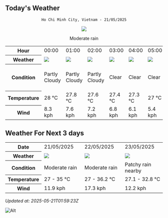 ## Today's Weather
<div align="center">

`Ho Chi Minh City, Vietnam - 21/05/2025`

<img src="https://cdn.weatherapi.com/weather/64x64/day/302.png"/>

Moderate rain

</div>


<table>
    <tr>
        <th>Hour</th>
          <td>00:00</div>   <td>01:00</div>   <td>02:00</div>   <td>03:00</div>   <td>04:00</div>   <td>05:00</div>   <td>06:00</div>   <td>07:00</div>   <td>$${\color{red}08:00}$$</td>   <td>09:00</div>   <td>10:00</div>   <td>11:00</div>   <td>12:00</div>   <td>13:00</div>   <td>14:00</div>   <td>15:00</div>   <td>16:00</div>   <td>17:00</div>   <td>18:00</div>   <td>19:00</div>   <td>20:00</div>   <td>21:00</div>   <td>22:00</div>   <td>23:00</div> 
    </tr>
    <tr>
        <th>Weather</th>
        <td><img src="https://cdn.weatherapi.com/weather/64x64/night/116.png"></img></td><td><img src="https://cdn.weatherapi.com/weather/64x64/night/116.png"></img></td><td><img src="https://cdn.weatherapi.com/weather/64x64/night/116.png"></img></td><td><img src="https://cdn.weatherapi.com/weather/64x64/night/113.png"></img></td><td><img src="https://cdn.weatherapi.com/weather/64x64/night/113.png"></img></td><td><img src="https://cdn.weatherapi.com/weather/64x64/night/113.png"></img></td><td><img src="https://cdn.weatherapi.com/weather/64x64/day/116.png"></img></td><td><img src="https://cdn.weatherapi.com/weather/64x64/day/113.png"></img></td><td><img src="https://cdn.weatherapi.com/weather/64x64/day/113.png"></img></td><td><img src="https://cdn.weatherapi.com/weather/64x64/day/143.png"></img></td><td><img src="https://cdn.weatherapi.com/weather/64x64/day/176.png"></img></td><td><img src="https://cdn.weatherapi.com/weather/64x64/day/266.png"></img></td><td><img src="https://cdn.weatherapi.com/weather/64x64/day/266.png"></img></td><td><img src="https://cdn.weatherapi.com/weather/64x64/day/176.png"></img></td><td><img src="https://cdn.weatherapi.com/weather/64x64/day/176.png"></img></td><td><img src="https://cdn.weatherapi.com/weather/64x64/day/176.png"></img></td><td><img src="https://cdn.weatherapi.com/weather/64x64/day/119.png"></img></td><td><img src="https://cdn.weatherapi.com/weather/64x64/day/122.png"></img></td><td><img src="https://cdn.weatherapi.com/weather/64x64/day/356.png"></img></td><td><img src="https://cdn.weatherapi.com/weather/64x64/night/293.png"></img></td><td><img src="https://cdn.weatherapi.com/weather/64x64/night/353.png"></img></td><td><img src="https://cdn.weatherapi.com/weather/64x64/night/293.png"></img></td><td><img src="https://cdn.weatherapi.com/weather/64x64/night/293.png"></img></td><td><img src="https://cdn.weatherapi.com/weather/64x64/night/176.png"></img></td>
    </tr>
    <tr>
        <th>Condition</th>
        <td width="200px">Partly Cloudy </td><td width="200px">Partly Cloudy </td><td width="200px">Partly Cloudy </td><td width="200px">Clear </td><td width="200px">Clear </td><td width="200px">Clear </td><td width="200px">Partly Cloudy </td><td width="200px">Sunny</td><td width="200px">Sunny</td><td width="200px">Mist</td><td width="200px">Patchy rain nearby</td><td width="200px">Light drizzle</td><td width="200px">Light drizzle</td><td width="200px">Patchy rain nearby</td><td width="200px">Patchy rain nearby</td><td width="200px">Patchy rain nearby</td><td width="200px">Cloudy </td><td width="200px">Overcast </td><td width="200px">Moderate or heavy rain shower</td><td width="200px">Patchy light rain</td><td width="200px">Light rain shower</td><td width="200px">Patchy light rain</td><td width="200px">Patchy light rain</td><td width="200px">Patchy rain nearby</td>
    </tr>
    <tr>
        <th>Temperature</th>
        <td>28 °C</td><td>27.8 °C</td><td>27.6 °C</td><td>27.4 °C</td><td>27.3 °C</td><td>27 °C</td><td>27.2 °C</td><td>28.3 °C</td><td>29.4 °C</td><td>31.3 °C</td><td>32.3 °C</td><td>33.8 °C</td><td>34.5 °C</td><td>35 °C</td><td>35 °C</td><td>34.5 °C</td><td>33.9 °C</td><td>32.5 °C</td><td>30.7 °C</td><td>29.1 °C</td><td>28.6 °C</td><td>28 °C</td><td>27.3 °C</td><td>27.1 °C</td>
    </tr>
    <tr>
        <th>Wind</th>
        <td>8.3 kph</td><td>7.6 kph</td><td>7.2 kph</td><td>6.8 kph</td><td>6.1 kph</td><td>5.4 kph</td><td>5.4 kph</td><td>6.8 kph</td><td>7.9 kph</td><td>7.6 kph</td><td>7.2 kph</td><td>7.6 kph</td><td>9.7 kph</td><td>11.2 kph</td><td>11.9 kph</td><td>7.9 kph</td><td>9.4 kph</td><td>10.8 kph</td><td>5.4 kph</td><td>1.8 kph</td><td>2.2 kph</td><td>5 kph</td><td>6.5 kph</td><td>6.8 kph</td>
    </tr>
</table>


## Weather For Next 3 days


<table>
    <tr>
        <th>Date</th>
        <td>21/05/2025</td><td>22/05/2025</td><td>23/05/2025</td>
    </tr>
    <tr>
        <th>Weather</th>
        <td><img src="https://cdn.weatherapi.com/weather/64x64/day/302.png"></img></td><td><img src="https://cdn.weatherapi.com/weather/64x64/day/302.png"></img></td><td><img src="https://cdn.weatherapi.com/weather/64x64/day/176.png"></img></td>
    </tr>
    <tr>
        <th>Condition</th>
        <td width="200px">Moderate rain</td><td width="200px">Moderate rain</td><td width="200px">Patchy rain nearby</td>
    </tr>
    <tr>
        <th>Temperature</th>
        <td>27 -  35 °C</td><td>27 -  36.2 °C</td><td>27.1 -  32.8 °C</td>
    </tr>
    <tr>
        <th>Wind</th>
        <td>11.9 kph</td><td>17.3 kph</td><td>12.2 kph</td>
    </tr>
</table>


*Updated at: 2025-05-21T01:59:23Z*

![Alt](https://repobeats.axiom.co/api/embed/7d451ae2cdef1648d2e14e5cc714356b2ebae209.svg "Repobeats analytics image")